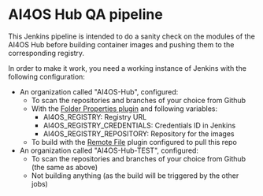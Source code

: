 # AI4OS Hub QA pipeline

This Jenkins pipeline is intended to do a sanity check on the modules of the
AI4OS Hub before building container images and pushing them to the
corresponding registry.

In order to make it work, you need a working instance of Jenkins with the
following configuration:

- An organization called "AI4OS-Hub", configured:
    - To scan the repositories and branches of your choice from Github
    - With the [Folder Properties plugin](https://plugins.jenkins.io/folder-properties/) and following variables:
        - AI4OS_REGISTRY: Registry URL
        - AI4OS_REGISTRY_CREDENTIALS: Credentials ID in Jenkins
        - AI4OS_REGISTRY_REPOSITORY: Repository for the images
    - To build with the [Remote File](https://plugins.jenkins.io/remote-file/) plugin configured to pull this repo
- An organization called "AI4OS-Hub-TEST", configured:
    - To scan the repositories and branches of your choice from Github (the same as above)
    - Not building anything (as the build will be triggered by the other jobs)
